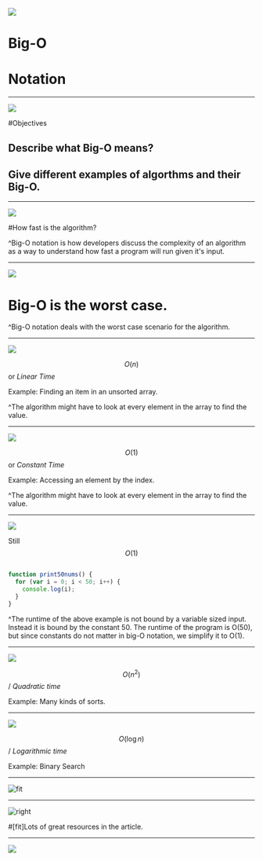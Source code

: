 ![](img/0_Cheerios.jpg)

# Big-O 
# Notation

---

![](img/0_Pattern.jpg)

#Objectives

## Describe what Big-O means?
## Give different examples of algorthms and their Big-O.

---

![](img/1_Shuttle.jpg)

#How fast is the algorithm?

^Big-O notation is how developers discuss the complexity of an algorithm as a way to understand how fast a program will run given it's input. 

---

![](img/2_Tortoise.jpg)

# Big-O is the worst case.

^Big-O notation deals with the worst case scenario for the algorithm.

---

![](img/3_pattern.jpg)

$$O(n)$$ or *Linear Time*

Example: Finding an item in an unsorted array.

^The algorithm might have to look at every element in the array to find the value.

---


![](img/5_Pattern.jpg)

$$O(1)$$ or *Constant Time*

Example: Accessing an element by the index.

^The algorithm might have to look at every element in the array to find the value.

---

![](img/6_Pattern.jpg)

Still $$O(1)$$ 

```javascript

function print50nums() {
  for (var i = 0; i < 50; i++) {
    console.log(i);
  }
}

```

^The runtime of the above example is not bound by a variable sized input. Instead it is bound by the constant 50. The runtime of the program is O(50), but since constants do not matter in big-O notation, we simplify it to O(1).

---

![](img/4_Pattern.jpg)

$$O(n^2)$$ / *Quadratic time*

Example: Many kinds of sorts.

---
![](img/7_Log.jpg)

$$O(\log n)$$ / *Logarithmic time*

Example: Binary Search

---

![fit](img/8_graph.png)


---

![right](img/9_Books.jpg)

#[fit]Lots of great resources in the article.

---

![](img/10_Questions.jpg)
